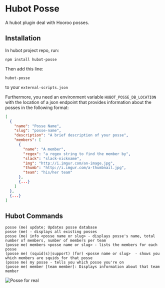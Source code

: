 # Hubot Posse

A hubot plugin deal with Hooroo posses.

## Installation

In hubot project repo, run:

```
npm install hubot-posse
```

Then add this line:

```
hubot-posse
```

to your `external-scripts.json`

Furthermore, you need an environment variable `HUBOT_POSSE_DB_LOCATION` with the location of a json endpoint that provides information about the posses in the following format:

```json
[
  {
    "name": "Posse Name",
    "slug": "posse-name",
    "description": "A brief description of your posse",
    "members": [
      {
        "name": "A member",
        "regex": "a regex string to find the member by",
        "slack": "slack-nickname",
        "img": "http://i.imgur.com/an-image.jpg",
        "thumb": "http://i.imgur.com/a-thumbnail.jpg",
        "team": "his/her team"
      },
      {...}
    ]
  },
  {...}
]
```

## Hubot Commands
```
posse (me) update: Updates posse database
posse (me) - displays all existing posses
posse (me) info <posse name or slug> - displays posse's name, total number of members, number of members per team
(posse me) members <posse name or slug> - lists the members for each posse
(posse me) (squid(s)|support) (for) <posse name or slug>  - shows you which members are squids for that posse
(posse me) my posse - tells you which posse you're on
(posse me) member [team member]: Displays information about that team member
```

![Posse for real](http://i.imgur.com/C6h3ZB0.jpg)

